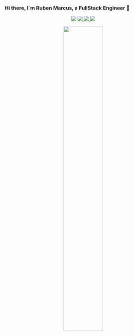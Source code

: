### Hi there, I´m Ruben Marcus, a FullStack Engineer 👋


<p align="center">
  <a href="https://www.linkedin.com/in/rubenmarcus/"><img src="https://img.shields.io/badge/-rubenmarcus-blue?style=flat&logo=Linkedin&logoColor=white"></a>
  <a href="https://medium.com/@rubenmarcus/"><img src="https://img.shields.io/badge/-@rubenmarcus-03a57a?style=flat&labelColor=03a57a&logo=Medium"</a>
  <a href="mailto:ruben@rubenmarcus.com"><img src="https://img.shields.io/badge/-ruben@rubenmarcus.com-c14438?style=flat&logo=Gmail&logoColor=white"</a>
 <a href="https://rubenmarcus.dev"> <img src="https://img.shields.io/website?down_message=offline&up_message=online&url=https%3A%2F%2Frubenmarcus.dev"> </a>
    
    
    
</p>
<p align="center"><img width=50% src="https://media.giphy.com/media/oDwLkh1diFCH6/source.gif"></p>


<!--
**rubenmarcus/rubenmarcus** is a ✨ _special_ ✨ repository because its `README.md` (this file) appears on your GitHub profile.

Here are some ideas to get you started:

- 🔭 I’m currently working on ...
- 🌱 I’m currently learning ...
- 👯 I’m looking to collaborate on ...
- 🤔 I’m looking for help with ...
- 💬 Ask me about ...
- 📫 How to reach me: ...
- 😄 Pronouns: ...
- ⚡ Fun fact: ...
-->
